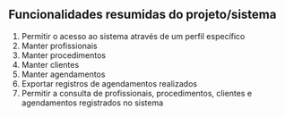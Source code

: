 ## Funcionalidades resumidas do projeto/sistema


1. Permitir o acesso ao sistema através de um perfil específico
2. Manter profissionais
3. Manter procedimentos
4. Manter clientes
5. Manter agendamentos
6. Exportar registros de agendamentos realizados
7. Permitir a consulta de profissionais, procedimentos, clientes e agendamentos registrados no sistema